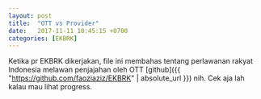 ```yaml
---
layout: post
title:  "OTT vs Provider"
date:   2017-11-11 10:45:15 +0700
categories: [EKBRK]
---
```

Ketika pr EKBRK dikerjakan, file ini membahas tentang perlawanan rakyat Indonesia melawan penjajahan oleh OTT [github]({{ "https://github.com/faoziaziz/EKBRK" | absolute_url }}) nih. Cek aja lah kalau mau lihat progress.

